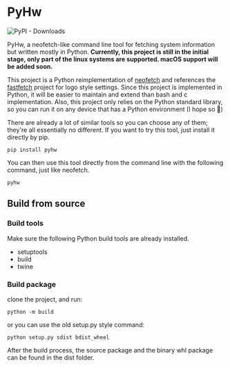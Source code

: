 # PyHw
![PyPI - Downloads](https://img.shields.io/pypi/dw/pyhw?label=PyPI)


PyHw, a neofetch-like command line tool for fetching system information but written mostly in Python. **Currently, this project is still in the initial stage, only part of the linux systems are supported. macOS support will be added soon.**

This project is a Python reimplementation of [neofetch](https://github.com/dylanaraps/neofetch) and references the [fastfetch](https://github.com/fastfetch-cli/fastfetch) project for logo style settings. Since this project is implemented in Python, it will be easier to maintain and extend than bash and c implementation. Also, this project only relies on the Python standard library, so you can run it on any device that has a Python environment (I hope so 🤔)

There are already a lot of similar tools so you can choose any of them; they're all essentially no different. If you want to try this tool, just install it directly by pip.
```shell
pip install pyhw
```
You can then use this tool directly from the command line with the following command, just like neofetch.
```shell
pyhw
```

## Build from source
### Build tools
Make sure the following Python build tools are already installed.
* setuptools
* build
* twine

### Build package
clone the project, and run:
```shell
python -m build
```
or you can use the old setup.py style command:
```shell
python setup.py sdist bdist_wheel
```
After the build process, the source package and the binary whl package can be found in the dist folder.